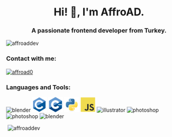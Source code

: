 <h1 align="center">Hi! 👋, I'm AffroAD.</h1>
<h3 align="center">A passionate frontend developer from Turkey.</h3>

<p align="left"> <img src="https://komarev.com/ghpvc/?username=affroaddev&label=Profile%20views&color=0062ff&style=flat" alt="affroaddev" /> </p>

<h3 align="left">Contact with me:</h3>
<p align="left">
<a href="https://twitter.com/affroad0" target="blank"><img align="center" src="https://raw.githubusercontent.com/rahuldkjain/github-profile-readme-generator/master/src/images/icons/Social/twitter.svg" alt="affroad0" height="30" width="40" /></a>
</p>

<h3 align="left">Languages and Tools:</h3>
<p align="left"> <img src="https://download.blender.org/branding/community/blender_community_badge_white.svg" alt="blender" width="40" height="40"/> </a> <img src="https://raw.githubusercontent.com/devicons/devicon/master/icons/c/c-original.svg" alt="c" width="40" height="40"/> </a> <img src="https://raw.githubusercontent.com/devicons/devicon/master/icons/cplusplus/cplusplus-original.svg" alt="cplusplus" width="40" height="40"/>  <img src="https://raw.githubusercontent.com/devicons/devicon/master/icons/python/python-original.svg" alt="python" width="40" height="40"/>   <img src="https://raw.githubusercontent.com/devicons/devicon/master/icons/javascript/javascript-original.svg" alt="javascript" width="40" height="40"/> <img src="https://upload.wikimedia.org/wikipedia/commons/thumb/f/fb/Adobe_Illustrator_CC_icon.svg/2101px-Adobe_Illustrator_CC_icon.svg.png" alt="illustrator" width="40" height="40"/>  <img src="https://upload.wikimedia.org/wikipedia/commons/thumb/a/af/Adobe_Photoshop_CC_icon.svg/640px-Adobe_Photoshop_CC_icon.svg.png" alt="photoshop" width="40" height="40"/> <img src="https://seeklogo.com/images/A/adobe-premiere-logo-0B31ECF881-seeklogo.com.png" alt="photoshop" width="40" height="40"/> <img src="https://seeklogo.com/images/A/adobe-after-effects-logo-960B473FE4-seeklogo.com.png" alt="blender" width="40" height="40"/>  </a> </p>

<p>&nbsp;<img align="center" src="https://github-readme-stats.vercel.app/api?username=affroaddev&show_icons=true&theme=radical&locale=en" alt="affroaddev" /></p>
